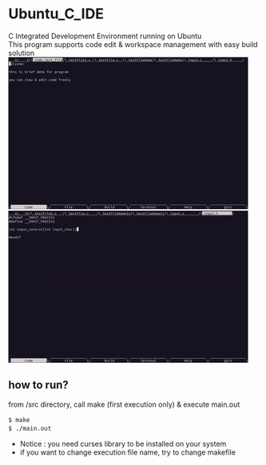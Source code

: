 # Ubuntu_C_IDE
C Integrated Development Environment running on Ubuntu\
This program supports code edit & workspace management with easy build solution
<img src="./img/intro1.gif">
<img src="./img/intro2.gif">
## how to run?
from /src directory, call make (first execution only) & execute main.out
```bash
$ make
$ ./main.out
```
* Notice : you need curses library to be installed on your system
* if you want to change execution file name, try to change makefile